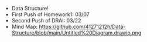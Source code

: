 - Data Structure!
- First Push of Homework1: 03/07
- Second Push of DRAI: 03/22
- Mind Map: https://github.com/41271212h/Data-Structure/blob/main/Untitled%20Diagram.drawio.png
